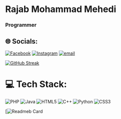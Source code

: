 # Rajab Mohammad Mehedi

### Programmer

## 🌐 Socials:

[![Facebook](https://img.shields.io/badge/Facebook-%231877F2.svg?logo=Facebook&logoColor=white)](https://www.facebook.com/rajabmohammad.mehedi) [![Instagram](https://img.shields.io/badge/Instagram-%23E4405F.svg?logo=Instagram&logoColor=white)](https://instagram.com/iam_mehedi01) [![email](https://img.shields.io/badge/Email-D14836?logo=gmail&logoColor=white)](mailto:rmmehedi007@gmail.com)

[![GitHub Streak](https://github-readme-streak-stats.herokuapp.com?user=iammehedi26&theme=dark)](https://git.io/streak-stats)

# 💻 Tech Stack:

![PHP](https://img.shields.io/badge/php-%23777BB4.svg?style=for-the-badge&logo=php&logoColor=white) ![Java](https://img.shields.io/badge/java-%23ED8B00.svg?style=for-the-badge&logo=openjdk&logoColor=white) ![HTML5](https://img.shields.io/badge/html5-%23E34F26.svg?style=for-the-badge&logo=html5&logoColor=white) ![C++](https://img.shields.io/badge/c++-%2300599C.svg?style=for-the-badge&logo=c%2B%2B&logoColor=white) ![Python](https://img.shields.io/badge/python-3670A0?style=for-the-badge&logo=python&logoColor=ffdd54) ![CSS3](https://img.shields.io/badge/css3-%231572B6.svg?style=for-the-badge&logo=css3&logoColor=white)

<div style="cursor:pointer" https://github.com/iammehedi26/demo>

[![Readmeb Card](https://github-readme-stats.vercel.app/api?username=iammehedi26&repo=demo&theme=dark)

</div>
